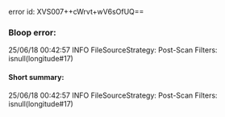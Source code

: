 error id: XVS007++cWrvt+wV6sOfUQ==
### Bloop error:

25/06/18 00:42:57 INFO FileSourceStrategy: Post-Scan Filters: isnull(longitude#17)
#### Short summary: 

25/06/18 00:42:57 INFO FileSourceStrategy: Post-Scan Filters: isnull(longitude#17)